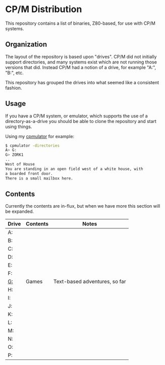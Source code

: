 # CP/M Distribution

This repository contains a list of binaries, Z80-based, for use with CP/M systems.



## Organization

The layout of the repository is based upon "drives".  CP/M did not initially support directories, and many systems exist which are not running those versions that did.  Instead CP/M had a notion of a drive, for example "A:", "B:", etc.

This repository has grouped the drives into what seemed like a consistent fashion.



## Usage

If you have a CP/M system, or emulator, which supports the use of a directory-as-a-drive you should be able to clone the repository and start using things.

Using my [cpmulator](https://github.com/skx/cpmulator/) for example:

```sh
$ cpmulator -directories
A> G:
G> ZORK1
..
West of House
You are standing in an open field west of a white house, with
a boarded front door.
There is a small mailbox here.
```



## Contents

Currently the contents are in-flux, but when we have more this section will be expanded.

| Drive    | Contents | Notes                         |
|----------|----------|-------------------------------|
| A:       |          |                               |
| B:       |          |                               |
| C:       |          |                               |
| D:       |          |                               |
| E:       |          |                               |
| F:       |          |                               |
| [G:](G/) | Games    | Text-based adventures, so far |
| H:       |          |                               |
| I:       |          |                               |
| J:       |          |                               |
| K:       |          |                               |
| L:       |          |                               |
| M:       |          |                               |
| N:       |          |                               |
| O:       |          |                               |
| P:       |          |                               |
